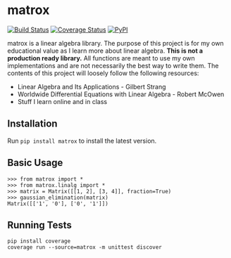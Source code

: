 # matrox

[![Build Status](https://travis-ci.org/rkty13/matrox.svg?branch=master)](https://travis-ci.org/rkty13/matrox) [![Coverage Status](https://coveralls.io/repos/github/rkty13/matrox/badge.svg?branch=master)](https://coveralls.io/github/rkty13/matrox?branch=master) [![PyPI](https://img.shields.io/pypi/pyversions/matrox.svg)](https://pypi.python.org/pypi/matrox)

matrox is a linear algebra library. The purpose of this project is for my own educational value as I learn more about linear algebra. **This is not a production ready library.** All functions are meant to use my own implementations and are not necessarily the best way to write them. The contents of this project will loosely follow the following resources:

* Linear Algebra and Its Applications - Gilbert Strang
* Worldwide Differential Equations with Linear Algebra - Robert McOwen
* Stuff I learn online and in class

## Installation

Run `pip install matrox` to install the latest version.

## Basic Usage

```
>>> from matrox import *
>>> from matrox.linalg import *
>>> matrix = Matrix([[1, 2], [3, 4]], fraction=True)
>>> gaussian_elimination(matrix)
Matrix([['1', '0'], ['0', '1']])
```

## Running Tests

```
pip install coverage
coverage run --source=matrox -m unittest discover
```

